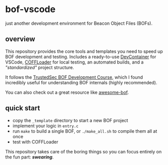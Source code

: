 # bof-vscode
just another development environment for Beacon Object Files (BOFs).

## overview
This repository provides the core tools and templates you need to speed up BOF development and testing.
Includes a ready-to-use [DevContainer](https://code.visualstudio.com/docs/devcontainers/containers) for VSCode, [COFFLoader](https://github.com/trustedsec/COFFLoader) for local testing, an automated builds, and a _"standardized"_ project structure.

It follows the [TrustedSec BOF Development Course](https://learn.trustedsec.com/courses/cd84409a-36af-4507-be2c-ca7ad1e9fd2d), which I found incredibly useful for understanding BOF internals (highly recommended).

You can also check out a great resource like [awesome-bof](https://github.com/chryzsh/awesome-bof).

## quick start
- copy the `_template` directory to start a new BOF project
- implement your logic in `entry.c`
- run `make` to build a single BOF, or `./make_all.sh` to compile them all at once
- test with COFFLoader

This repository takes care of the boring things so you can focus entirely on the fun part: _**swearing**_.
